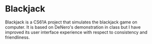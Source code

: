 # Blackjack
Blackjack is a CS61A project that simulates the blackjack game on computer. It is based on DeNero's demonstration in class but I have improved its user interface experience with respect to consistency and friendliness.
